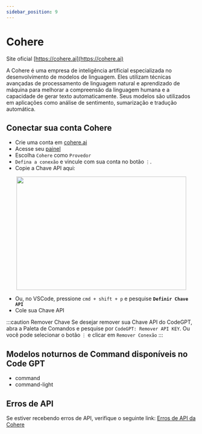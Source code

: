 ```yaml
---
sidebar_position: 9
---
```


# Cohere

Site oficial [https://cohere.ai](https://cohere.ai)

A Cohere é uma empresa de inteligência artificial especializada no desenvolvimento de modelos de linguagem. Eles utilizam técnicas avançadas de processamento de linguagem natural e aprendizado de máquina para melhorar a compreensão da linguagem humana e a capacidade de gerar texto automaticamente. Seus modelos são utilizados em aplicações como análise de sentimento, sumarização e tradução automática.

## Conectar sua conta Cohere

- Crie uma conta em [cohere.ai](https://cohere.ai/)
- Acesse seu [painel](https://dashboard.cohere.com/api-keys)
- Escolha `Cohere` como `Provedor`
- `Defina a conexão` e vincule com sua conta no botão `⋮`.
- Copie a Chave API aqui:

<p align="center">
      <img width="450" height="300" src="https://github.com/davila7/code-gpt-docs/assets/37567214/2a15c150-bbac-4376-9e0f-d96068220db2" />
</p>

- Ou, no VSCode, pressione `cmd + shift + p` e pesquise **`Definir Chave API`**
- Cole sua Chave API

:::caution Remover Chave
Se desejar remover sua Chave API do CodeGPT, abra a Paleta de Comandos e pesquise por `CodeGPT: Remover API KEY`. Ou você pode selecionar o botão `⋮` e clicar em `Remover Conexão`
:::

## Modelos noturnos de Command disponíveis no Code GPT

- command
- command-light

## Erros de API

Se estiver recebendo erros de API, verifique o seguinte link: [Erros de API da Cohere](https://docs.cohere.ai/reference/errors)
